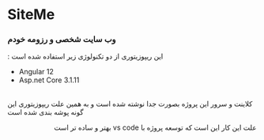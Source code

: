 # SiteMe
### وب سایت شخصی و رزومه خودم
: این ریپوزیتوری از دو تکنولوژی زیر استفاده شده است 
- Angular 12
- Asp.net Core 3.1.11
<br>
<bdi>
کلاینت و سرور این پروژه بصورت جدا نوشته شده است و به همین علت ریپوزیتوری این گونه پوشه بندی شده است
<br>
<p>
<bdi>علت این کار این است که توسعه پروژه با vs code بهتر و ساده تر است</bdi>
</p> 
</bdi>
